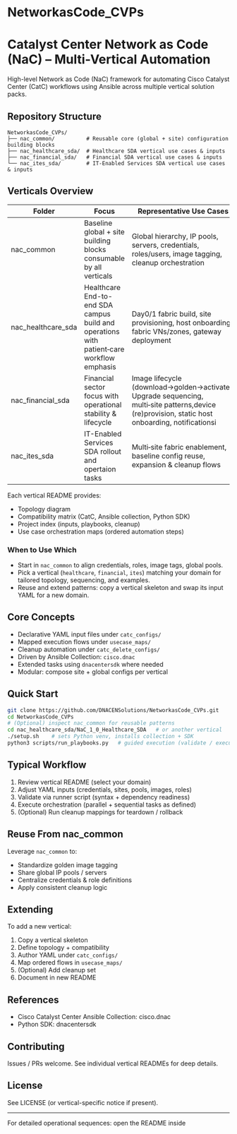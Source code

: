 # NetworkasCode_CVPs
# Catalyst Center Network as Code (NaC) – Multi-Vertical Automation

High-level Network as Code (NaC) framework for automating Cisco Catalyst Center (CatC) workflows using Ansible across multiple vertical solution packs.

## Repository Structure
```
NetworkasCode_CVPs/
├── nac_common/          # Reusable core (global + site) configuration building blocks
├── nac_healthcare_sda/  # Healthcare SDA vertical use cases & inputs
├── nac_financial_sda/   # Financial SDA vertical use cases & inputs
└── nac_ites_sda/        # IT-Enabled Services SDA vertical use cases & inputs
```

## Verticals Overview
| Folder | Focus | Representative Use Cases |
|--------|-------|--------------------------|
| nac_common | Baseline global + site building blocks consumable by all verticals | Global hierarchy, IP pools, servers, credentials, roles/users, image tagging, cleanup orchestration |
| nac_healthcare_sda | Healthcare End-to-end SDA campus build and operations with patient‑care workflow emphasis| Day0/1 fabric build, site provisioning, host onboarding, fabric VNs/zones, gateway deployment |
| nac_financial_sda | Financial sector focus with operational stability & lifecycle | Image lifecycle (download→golden→activate), Upgrade sequencing, multi‑site patterns,device (re)provision, static host onboarding, notificationsi|
| nac_ites_sda | IT-Enabled Services SDA rollout and opertaion tasks | Multi‑site fabric enablement, baseline config reuse, expansion & cleanup flows|

Each vertical README provides:  
- Topology diagram  
- Compatibility matrix (CatC, Ansible collection, Python SDK)  
- Project index (inputs, playbooks, cleanup)  
- Use case orchestration maps (ordered automation steps)

### When to Use Which
- Start in `nac_common` to align credentials, roles, image tags, global pools.
- Pick a vertical (`healthcare`, `financial`, `ites`) matching your domain for tailored topology, sequencing, and examples.
- Reuse and extend patterns: copy a vertical skeleton and swap its input YAML for a new domain.


## Core Concepts
- Declarative YAML input files under `catc_configs/`
- Mapped execution flows under `usecase_maps/`
- Cleanup automation under `catc_delete_configs/`
- Driven by Ansible Collection: `cisco.dnac`
- Extended tasks using `dnacentersdk` where needed
- Modular: compose site + global configs per vertical

## Quick Start
```bash
git clone https://github.com/DNACENSolutions/NetworkasCode_CVPs.git
cd NetworkasCode_CVPs
# (Optional) inspect nac_common for reusable patterns
cd nac_healthcare_sda/NaC_1_0_Healthcare_SDA   # or another vertical
./setup.sh    # sets Python venv, installs collection + SDK
python3 scripts/run_playbooks.py   # guided execution (validate / execute)
```

## Typical Workflow
1. Review vertical README (select your domain)  
2. Adjust YAML inputs (credentials, sites, pools, images, roles)  
3. Validate via runner script (syntax + dependency readiness)  
4. Execute orchestration (parallel + sequential tasks as defined)  
5. (Optional) Run cleanup mappings for teardown / rollback  

## Reuse From nac_common
Leverage `nac_common` to:
- Standardize golden image tagging
- Share global IP pools / servers
- Centralize credentials & role definitions
- Apply consistent cleanup logic

## Extending
To add a new vertical:
1. Copy a vertical skeleton
2. Define topology + compatibility
3. Author YAML under `catc_configs/`
4. Map ordered flows in `usecase_maps/`
5. (Optional) Add cleanup set
6. Document in new README

## References
- Cisco Catalyst Center Ansible Collection: cisco.dnac  
- Python SDK: dnacentersdk  

## Contributing
Issues / PRs welcome. See individual vertical READMEs for deep details.

## License
See LICENSE (or vertical-specific notice if present).

---
For detailed operational sequences: open the README inside